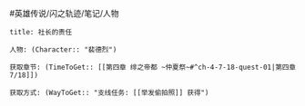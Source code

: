#英雄传说/闪之轨迹/笔记/人物
```ad-note
title: 社长的责任

人物: (Character:: "裴德烈")

获取章节: (TimeToGet:: [[第四章 绯之帝都 ~仲夏祭~#^ch-4-7-18-quest-01|第四章7/18]])

获取方式: (WayToGet:: "支线任务: [[举发偷拍照]] 获得")

```

